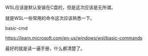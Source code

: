 WSL应该是默认安装在C盘的，但是这次应该是无所谓。

就是WSL一些常用的命令这次应该熟悉一下。

basic-cmd

https://learn.microsoft.com/en-us/windows/wsl/basic-commands

最好的就是读一遍手册，什么都清楚了。